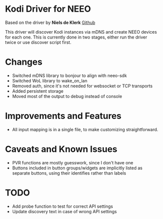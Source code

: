 # Kodi Driver for NEEO

Based on the driver by **Niels de Klerk** [Github](https://github.com/nklerk/)

This driver will discover Kodi instances via mDNS and create NEEO devices for each one.
This is currently done in two stages, either run the driver twice or use discover script first.

# Changes

* Switched mDNS library to bonjour to align with neeo-sdk
* Switched WoL library to wake_on_lan
* Removed auth, since it's not needed for websocket or TCP transports
* Added persistent storage
* Moved most of the output to debug instead of console

# Improvements and Features

* All input mapping is in a single file, to make customizing straightforward.

# Caveats and Known Issues

* PVR functions are mostly guesswork, since I don't have one
* Buttons included in button groups/widgets are implicitly listed as separate buttons, using their identifies rather than labels

# TODO

* Add probe function to test for correct API settings
* Update discovery text in case of wrong API settings
